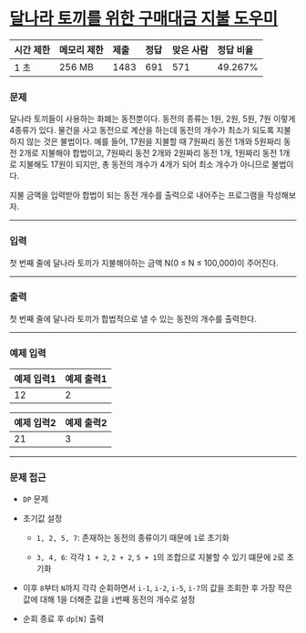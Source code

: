 # [달나라 토끼를 위한 구매대금 지불 도우미](https://www.acmicpc.net/problem/17212)

<div align = center>

| 시간 제한 | 메모리 제한 | 제출 | 정답 | 맞은 사람 | 정답 비율 |
| :-------- | :---------- | :--- | :--- | :-------- | :-------- |
| 1 초      | 256 MB      | 1483 | 691  | 571       | 49.267%   |

</div>

### 문제

달나라 토끼들이 사용하는 화폐는 동전뿐이다. 동전의 종류는 1원, 2원, 5원, 7원 이렇게 4종류가 있다. 물건을 사고 동전으로 계산을 하는데 동전의 개수가 최소가 되도록 지불하지 않는 것은 불법이다. 예를 들어, 17원을 지불할 때 7원짜리 동전 1개와 5원짜리 동전 2개로 지불해야 합법이고, 7원짜리 동전 2개와 2원짜리 동전 1개, 1원짜리 동전 1개로 지불해도 17원이 되지만, 총 동전의 개수가 4개가 되어 최소 개수가 아니므로 불법이다.

지불 금액을 입력받아 합법이 되는 동전 개수를 출력으로 내어주는 프로그램을 작성해보자.

---

### 입력

첫 번째 줄에 달나라 토끼가 지불해야하는 금액 N(0 ≤ N ≤ 100,000)이 주어진다.

---

### 출력

첫 번째 줄에 달나라 토끼가 합법적으로 낼 수 있는 동전의 개수를 출력한다.

---

### 예제 입력

| 예제 입력1 | 예제 출력1 |
| :--------- | :--------- |
| 12         | 2          |

| 예제 입력2 | 예제 출력2 |
| :--------- | :--------- |
| 21         | 3          |

---

### 문제 접근

  - `DP` 문제

  - 초기값 설정

    - `1, 2, 5, 7`: 존재하는 동전의 종류이기 때문에 `1`로 초기화

    - `3, 4, 6`: 각각 `1 + 2`, `2 + 2`, `5 + 1`의 조합으로 지불할 수 있기 떄문에 `2`로 초기화

  - 이후 `8`부터 `N`까지 각각 순회하면서 `i-1`, `i-2`, `i-5`, `i-7`의 값을 조회한 후 가장 작은 값에 대해 1을 더해준 값을 `i`번째 동전의 개수로 설정

  - 순회 종료 후 `dp[N]` 출력